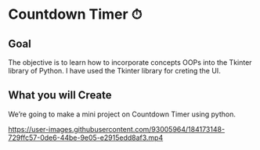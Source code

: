 # Countdown Timer ⏱

## Goal
The objective is to learn how to incorporate concepts OOPs into the Tkinter library of Python. I have used the Tkinter library for creting the UI.

## What you will Create
We’re going to make a mini project on Countdown Timer using python.

https://user-images.githubusercontent.com/93005964/184173148-729ffc57-0de6-44be-9e05-e2915edd8af3.mp4 
